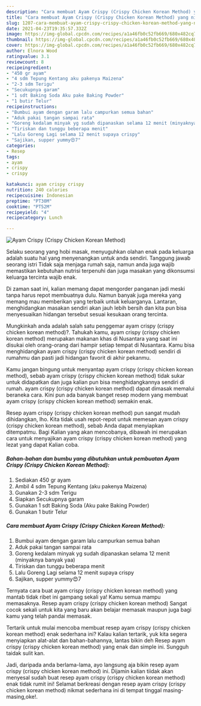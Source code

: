 ```yaml
---
description: "Cara membuat Ayam Crispy (Crispy Chicken Korean Method) yang nikmat dan Mudah Dibuat"
title: "Cara membuat Ayam Crispy (Crispy Chicken Korean Method) yang nikmat dan Mudah Dibuat"
slug: 1207-cara-membuat-ayam-crispy-crispy-chicken-korean-method-yang-nikmat-dan-mudah-dibuat
date: 2021-04-23T19:35:57.332Z
image: https://img-global.cpcdn.com/recipes/a1a46fb0c52fb669/680x482cq70/ayam-crispy-crispy-chicken-korean-method-foto-resep-utama.jpg
thumbnail: https://img-global.cpcdn.com/recipes/a1a46fb0c52fb669/680x482cq70/ayam-crispy-crispy-chicken-korean-method-foto-resep-utama.jpg
cover: https://img-global.cpcdn.com/recipes/a1a46fb0c52fb669/680x482cq70/ayam-crispy-crispy-chicken-korean-method-foto-resep-utama.jpg
author: Elnora Wood
ratingvalue: 3.1
reviewcount: 8
recipeingredient:
- "450 gr ayam"
- "4 sdm Tepung Kentang aku pakenya Maizena"
- "2-3 sdm Terigu"
- "Secukupnya garam"
- "1 sdt Baking Soda Aku pake Baking Powder"
- "1 butir Telur"
recipeinstructions:
- "Bumbui ayam dengan garam lalu campurkan semua bahan"
- "Aduk pakai tangan sampai rata"
- "Goreng kedalam minyak yg sudah dipanaskan selama 12 menit (minyaknya banyak yaa)"
- "Tiriskan dan tunggu beberapa menit"
- "Lalu Goreng Lagi selama 12 menit supaya crispy"
- "Sajikan, supper yummy😍7"
categories:
- Resep
tags:
- ayam
- crispy
- crispy

katakunci: ayam crispy crispy 
nutrition: 240 calories
recipecuisine: Indonesian
preptime: "PT30M"
cooktime: "PT52M"
recipeyield: "4"
recipecategory: Lunch

---
```



![Ayam Crispy (Crispy Chicken Korean Method)](https://img-global.cpcdn.com/recipes/a1a46fb0c52fb669/680x482cq70/ayam-crispy-crispy-chicken-korean-method-foto-resep-utama.jpg)

Selaku seorang yang hobi masak, menyuguhkan olahan enak pada keluarga adalah suatu hal yang menyenangkan untuk anda sendiri. Tanggung jawab seorang istri Tidak saja menjaga rumah saja, namun anda juga wajib memastikan kebutuhan nutrisi terpenuhi dan juga masakan yang dikonsumsi keluarga tercinta wajib enak.

Di zaman  saat ini, kalian memang dapat mengorder panganan jadi meski tanpa harus repot membuatnya dulu. Namun banyak juga mereka yang memang mau memberikan yang terbaik untuk keluarganya. Lantaran, menghidangkan masakan sendiri akan jauh lebih bersih dan kita pun bisa menyesuaikan hidangan tersebut sesuai kesukaan orang tercinta. 



Mungkinkah anda adalah salah satu penggemar ayam crispy (crispy chicken korean method)?. Tahukah kamu, ayam crispy (crispy chicken korean method) merupakan makanan khas di Nusantara yang saat ini disukai oleh orang-orang dari hampir setiap tempat di Nusantara. Kamu bisa menghidangkan ayam crispy (crispy chicken korean method) sendiri di rumahmu dan pasti jadi hidangan favorit di akhir pekanmu.

Kamu jangan bingung untuk menyantap ayam crispy (crispy chicken korean method), sebab ayam crispy (crispy chicken korean method) tidak sukar untuk didapatkan dan juga kalian pun bisa menghidangkannya sendiri di rumah. ayam crispy (crispy chicken korean method) dapat dimasak memalui beraneka cara. Kini pun ada banyak banget resep modern yang membuat ayam crispy (crispy chicken korean method) semakin enak.

Resep ayam crispy (crispy chicken korean method) pun sangat mudah dihidangkan, lho. Kita tidak usah repot-repot untuk memesan ayam crispy (crispy chicken korean method), sebab Anda dapat menyiapkan ditempatmu. Bagi Kalian yang akan mencobanya, dibawah ini merupakan cara untuk menyajikan ayam crispy (crispy chicken korean method) yang lezat yang dapat Kalian coba.

<!--inarticleads1-->

##### Bahan-bahan dan bumbu yang dibutuhkan untuk pembuatan Ayam Crispy (Crispy Chicken Korean Method):

1. Sediakan 450 gr ayam
1. Ambil 4 sdm Tepung Kentang (aku pakenya Maizena)
1. Gunakan 2-3 sdm Terigu
1. Siapkan Secukupnya garam
1. Gunakan 1 sdt Baking Soda (Aku pake Baking Powder)
1. Gunakan 1 butir Telur




<!--inarticleads2-->

##### Cara membuat Ayam Crispy (Crispy Chicken Korean Method):

1. Bumbui ayam dengan garam lalu campurkan semua bahan
1. Aduk pakai tangan sampai rata
1. Goreng kedalam minyak yg sudah dipanaskan selama 12 menit (minyaknya banyak yaa)
1. Tiriskan dan tunggu beberapa menit
1. Lalu Goreng Lagi selama 12 menit supaya crispy
1. Sajikan, supper yummy😍7




Ternyata cara buat ayam crispy (crispy chicken korean method) yang mantab tidak ribet ini gampang sekali ya! Kamu semua mampu memasaknya. Resep ayam crispy (crispy chicken korean method) Sangat cocok sekali untuk kita yang baru akan belajar memasak maupun juga bagi kamu yang telah pandai memasak.

Tertarik untuk mulai mencoba membuat resep ayam crispy (crispy chicken korean method) enak sederhana ini? Kalau kalian tertarik, yuk kita segera menyiapkan alat-alat dan bahan-bahannya, lantas bikin deh Resep ayam crispy (crispy chicken korean method) yang enak dan simple ini. Sungguh taidak sulit kan. 

Jadi, daripada anda berlama-lama, ayo langsung aja bikin resep ayam crispy (crispy chicken korean method) ini. Dijamin kalian tiidak akan menyesal sudah buat resep ayam crispy (crispy chicken korean method) enak tidak rumit ini! Selamat berkreasi dengan resep ayam crispy (crispy chicken korean method) nikmat sederhana ini di tempat tinggal masing-masing,oke!.

